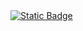 
  <a href="https://discordapp.com/users/308514861795639297/" target="_blank">
<img alt="Static Badge" src="https://img.shields.io/badge/insaneluv-ffffff?style=flat&logo=discord&link=https%3A%2F%2Fdiscord.com%2Fusers%2F308514861795639297%2F">
  </a>
